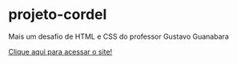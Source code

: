 # projeto-cordel
 Mais um desafio de HTML e CSS do professor Gustavo Guanabara

<a href="https://cauancarlosrd.github.io/projeto-cordel/index.html">Clique aqui para acessar o site!</a>